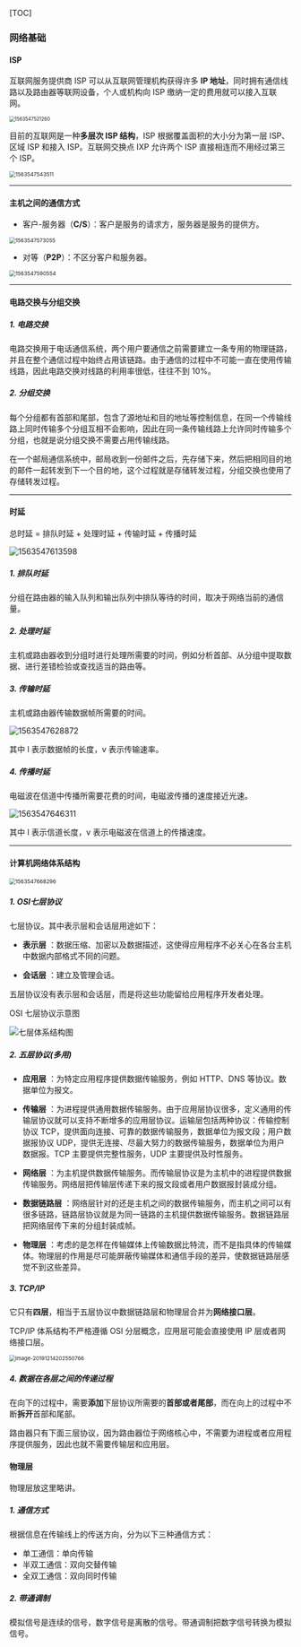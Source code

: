 [TOC]

### 网络基础

#### ISP

互联网服务提供商 ISP 可以从互联网管理机构获得许多 **IP 地址**，同时拥有通信线路以及路由器等联网设备，个人或机构向 ISP 缴纳一定的费用就可以接入互联网。

<img src="assets/1563547521260.png" alt="1563547521260" style="zoom:60%;" />

目前的互联网是一种**多层次 ISP 结构**，ISP 根据覆盖面积的大小分为第一层 ISP、区域 ISP 和接入 ISP。互联网交换点 IXP 允许两个 ISP 直接相连而不用经过第三个 ISP。

<img src="assets/1563547543511.png" alt="1563547543511" style="zoom:67%;" />

---

#### 主机之间的通信方式

- 客户-服务器（**C/S**）：客户是服务的请求方，服务器是服务的提供方。

<img src="assets/1563547573055.png" alt="1563547573055" style="zoom:67%;" />

- 对等（**P2P**）：不区分客户和服务器。

<img src="assets/1563547590554.png" alt="1563547590554" style="zoom:67%;" />

----

#### 电路交换与分组交换

##### 1. 电路交换

电路交换用于电话通信系统，两个用户要通信之前需要建立一条专用的物理链路，并且在整个通信过程中始终占用该链路。由于通信的过程中不可能一直在使用传输线路，因此电路交换对线路的利用率很低，往往不到 10%。

##### 2. 分组交换

每个分组都有首部和尾部，包含了源地址和目的地址等控制信息，在同一个传输线路上同时传输多个分组互相不会影响，因此在同一条传输线路上允许同时传输多个分组，也就是说分组交换不需要占用传输线路。

在一个邮局通信系统中，邮局收到一份邮件之后，先存储下来，然后把相同目的地的邮件一起转发到下一个目的地，这个过程就是存储转发过程，分组交换也使用了存储转发过程。

----

#### 时延

总时延 = 排队时延 + 处理时延 + 传输时延 + 传播时延

![1563547613598](assets/1563547613598.png)

##### 1. 排队时延

分组在路由器的输入队列和输出队列中排队等待的时间，取决于网络当前的通信量。

##### 2. 处理时延

主机或路由器收到分组时进行处理所需要的时间，例如分析首部、从分组中提取数据、进行差错检验或查找适当的路由等。

##### 3. 传输时延

主机或路由器传输数据帧所需要的时间。

![1563547628872](assets/1563547628872.png)

其中 l 表示数据帧的长度，v 表示传输速率。

##### 4. 传播时延

电磁波在信道中传播所需要花费的时间，电磁波传播的速度接近光速。

![1563547646311](assets/1563547646311.png)

其中 l 表示信道长度，v 表示电磁波在信道上的传播速度。

-----

#### 计算机网络体系结构

<img src="assets/1563547668296.png" alt="1563547668296" style="zoom:67%;" />

##### 1. OSI七层协议

七层协议。其中表示层和会话层用途如下：

-  **表示层** ：数据压缩、加密以及数据描述，这使得应用程序不必关心在各台主机中数据内部格式不同的问题。

-  **会话层** ：建立及管理会话。

五层协议没有表示层和会话层，而是将这些功能留给应用程序开发者处理。

OSI 七层协议示意图

![七层体系结构图](https://my-blog-to-use.oss-cn-beijing.aliyuncs.com/2019/7/七层体系结构图.png)

##### 2. 五层协议(多用)

-  **应用层** ：为特定应用程序提供数据传输服务，例如 HTTP、DNS 等协议。数据单位为报文。

-  **传输层** ：为进程提供通用数据传输服务。由于应用层协议很多，定义通用的传输层协议就可以支持不断增多的应用层协议。运输层包括两种协议：传输控制协议 TCP，提供面向连接、可靠的数据传输服务，数据单位为报文段；用户数据报协议 UDP，提供无连接、尽最大努力的数据传输服务，数据单位为用户数据报。TCP 主要提供完整性服务，UDP 主要提供及时性服务。

-  **网络层** ：为主机提供数据传输服务。而传输层协议是为主机中的进程提供数据传输服务。网络层把传输层传递下来的报文段或者用户数据报封装成分组。

-  **数据链路层** ：网络层针对的还是主机之间的数据传输服务，而主机之间可以有很多链路，链路层协议就是为同一链路的主机提供数据传输服务。数据链路层把网络层传下来的分组封装成帧。

-  **物理层** ：考虑的是怎样在传输媒体上传输数据比特流，而不是指具体的传输媒体。物理层的作用是尽可能屏蔽传输媒体和通信手段的差异，使数据链路层感觉不到这些差异。

##### 3. TCP/IP

它只有**四层**，相当于五层协议中数据链路层和物理层合并为**网络接口层**。

TCP/IP 体系结构不严格遵循 OSI 分层概念，应用层可能会直接使用 IP 层或者网络接口层。

<img src="assets/image-20191214202550766.png" alt="image-20191214202550766" style="zoom:67%;" />

##### 4. 数据在各层之间的传递过程

在向下的过程中，需要**添加**下层协议所需要的**首部或者尾部**，而在向上的过程中不断**拆开**首部和尾部。

路由器只有下面三层协议，因为路由器位于网络核心中，不需要为进程或者应用程序提供服务，因此也就不需要传输层和应用层。



#### 物理层

物理层放这里略讲。

##### 1. 通信方式

根据信息在传输线上的传送方向，分为以下三种通信方式：

- 单工通信：单向传输
- 半双工通信：双向交替传输
- 全双工通信：双向同时传输

##### 2. 带通调制

模拟信号是连续的信号，数字信号是离散的信号。带通调制把数字信号转换为模拟信号。



